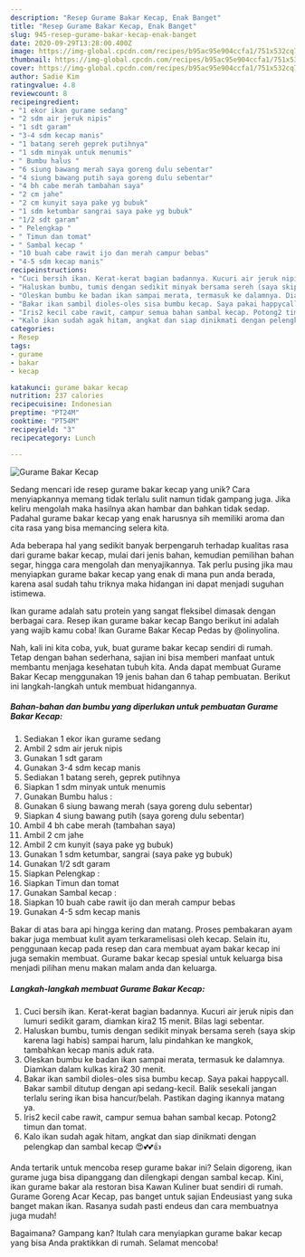 ```yaml
---
description: "Resep Gurame Bakar Kecap, Enak Banget"
title: "Resep Gurame Bakar Kecap, Enak Banget"
slug: 945-resep-gurame-bakar-kecap-enak-banget
date: 2020-09-29T13:28:00.400Z
image: https://img-global.cpcdn.com/recipes/b95ac95e904ccfa1/751x532cq70/gurame-bakar-kecap-foto-resep-utama.jpg
thumbnail: https://img-global.cpcdn.com/recipes/b95ac95e904ccfa1/751x532cq70/gurame-bakar-kecap-foto-resep-utama.jpg
cover: https://img-global.cpcdn.com/recipes/b95ac95e904ccfa1/751x532cq70/gurame-bakar-kecap-foto-resep-utama.jpg
author: Sadie Kim
ratingvalue: 4.8
reviewcount: 8
recipeingredient:
- "1 ekor ikan gurame sedang"
- "2 sdm air jeruk nipis"
- "1 sdt garam"
- "3-4 sdm kecap manis"
- "1 batang sereh geprek putihnya"
- "1 sdm minyak untuk menumis"
- " Bumbu halus "
- "6 siung bawang merah saya goreng dulu sebentar"
- "4 siung bawang putih saya goreng dulu sebentar"
- "4 bh cabe merah tambahan saya"
- "2 cm jahe"
- "2 cm kunyit saya pake yg bubuk"
- "1 sdm ketumbar sangrai saya pake yg bubuk"
- "1/2 sdt garam"
- " Pelengkap "
- " Timun dan tomat"
- " Sambal kecap "
- "10 buah cabe rawit ijo dan merah campur bebas"
- "4-5 sdm kecap manis"
recipeinstructions:
- "Cuci bersih ikan. Kerat-kerat bagian badannya. Kucuri air jeruk nipis dan lumuri sedikit garam, diamkan kira2 15 menit. Bilas lagi sebentar."
- "Haluskan bumbu, tumis dengan sedikit minyak bersama sereh (saya skip karena lagi habis) sampai harum, lalu pindahkan ke mangkok, tambahkan kecap manis aduk rata."
- "Oleskan bumbu ke badan ikan sampai merata, termasuk ke dalamnya. Diamkan dalam kulkas kira2 30 menit."
- "Bakar ikan sambil dioles-oles sisa bumbu kecap. Saya pakai happycall. Bakar sambil ditutup dengan api sedang-kecil. Balik sesekali jangan terlalu sering ikan bisa hancur/belah. Pastikan daging ikannya matang ya."
- "Iris2 kecil cabe rawit, campur semua bahan sambal kecap. Potong2 timun dan tomat."
- "Kalo ikan sudah agak hitam, angkat dan siap dinikmati dengan pelengkap dan sambal kecap 😍💕💕👍"
categories:
- Resep
tags:
- gurame
- bakar
- kecap

katakunci: gurame bakar kecap 
nutrition: 237 calories
recipecuisine: Indonesian
preptime: "PT24M"
cooktime: "PT54M"
recipeyield: "3"
recipecategory: Lunch

---
```



![Gurame Bakar Kecap](https://img-global.cpcdn.com/recipes/b95ac95e904ccfa1/751x532cq70/gurame-bakar-kecap-foto-resep-utama.jpg)

Sedang mencari ide resep gurame bakar kecap yang unik? Cara menyiapkannya memang tidak terlalu sulit namun tidak gampang juga. Jika keliru mengolah maka hasilnya akan hambar dan bahkan tidak sedap. Padahal gurame bakar kecap yang enak harusnya sih memiliki aroma dan cita rasa yang bisa memancing selera kita.

Ada beberapa hal yang sedikit banyak berpengaruh terhadap kualitas rasa dari gurame bakar kecap, mulai dari jenis bahan, kemudian pemilihan bahan segar, hingga cara mengolah dan menyajikannya. Tak perlu pusing jika mau menyiapkan gurame bakar kecap yang enak di mana pun anda berada, karena asal sudah tahu triknya maka hidangan ini dapat menjadi suguhan istimewa.

Ikan gurame adalah satu protein yang sangat fleksibel dimasak dengan berbagai cara. Resep ikan gurame bakar kecap Bango berikut ini adalah yang wajib kamu coba! Ikan Gurame Bakar Kecap Pedas by @olinyolina.


Nah, kali ini kita coba, yuk, buat gurame bakar kecap sendiri di rumah. Tetap dengan bahan sederhana, sajian ini bisa memberi manfaat untuk membantu menjaga kesehatan tubuh kita. Anda dapat membuat Gurame Bakar Kecap menggunakan 19 jenis bahan dan 6 tahap pembuatan. Berikut ini langkah-langkah untuk membuat hidangannya.

<!--inarticleads1-->

##### Bahan-bahan dan bumbu yang diperlukan untuk pembuatan Gurame Bakar Kecap:

1. Sediakan 1 ekor ikan gurame sedang
1. Ambil 2 sdm air jeruk nipis
1. Gunakan 1 sdt garam
1. Gunakan 3-4 sdm kecap manis
1. Sediakan 1 batang sereh, geprek putihnya
1. Siapkan 1 sdm minyak untuk menumis
1. Gunakan  Bumbu halus :
1. Gunakan 6 siung bawang merah (saya goreng dulu sebentar)
1. Siapkan 4 siung bawang putih (saya goreng dulu sebentar)
1. Ambil 4 bh cabe merah (tambahan saya)
1. Ambil 2 cm jahe
1. Ambil 2 cm kunyit (saya pake yg bubuk)
1. Gunakan 1 sdm ketumbar, sangrai (saya pake yg bubuk)
1. Gunakan 1/2 sdt garam
1. Siapkan  Pelengkap :
1. Siapkan  Timun dan tomat
1. Gunakan  Sambal kecap :
1. Siapkan 10 buah cabe rawit ijo dan merah campur bebas
1. Gunakan 4-5 sdm kecap manis


Bakar di atas bara api hingga kering dan matang. Proses pembakaran ayam bakar juga membuat kulit ayam terkaramelisasi oleh kecap. Selain itu, penggunaan kecap pada resep dan cara membuat ayam bakar kecap ini juga semakin membuat. Gurame bakar kecap spesial untuk keluarga bisa menjadi pilihan menu makan malam anda dan keluarga. 

<!--inarticleads2-->

##### Langkah-langkah membuat Gurame Bakar Kecap:

1. Cuci bersih ikan. Kerat-kerat bagian badannya. Kucuri air jeruk nipis dan lumuri sedikit garam, diamkan kira2 15 menit. Bilas lagi sebentar.
1. Haluskan bumbu, tumis dengan sedikit minyak bersama sereh (saya skip karena lagi habis) sampai harum, lalu pindahkan ke mangkok, tambahkan kecap manis aduk rata.
1. Oleskan bumbu ke badan ikan sampai merata, termasuk ke dalamnya. Diamkan dalam kulkas kira2 30 menit.
1. Bakar ikan sambil dioles-oles sisa bumbu kecap. Saya pakai happycall. Bakar sambil ditutup dengan api sedang-kecil. Balik sesekali jangan terlalu sering ikan bisa hancur/belah. Pastikan daging ikannya matang ya.
1. Iris2 kecil cabe rawit, campur semua bahan sambal kecap. Potong2 timun dan tomat.
1. Kalo ikan sudah agak hitam, angkat dan siap dinikmati dengan pelengkap dan sambal kecap 😍💕💕👍


Anda tertarik untuk mencoba resep gurame bakar ini? Selain digoreng, ikan gurame juga bisa dipanggang dan dilengkapi dengan sambal kecap. Kini, ikan gurame bakar ala restoran bisa Kawan Kuliner buat sendiri di rumah. Gurame Goreng Acar Kecap, pas banget untuk sajian Endeusiast yang suka banget makan ikan. Rasanya sudah pasti endeus dan cara membuatnya juga mudah! 

Bagaimana? Gampang kan? Itulah cara menyiapkan gurame bakar kecap yang bisa Anda praktikkan di rumah. Selamat mencoba!
